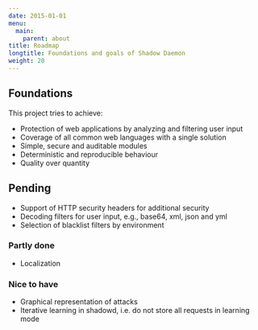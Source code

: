 ```yaml
---
date: 2015-01-01
menu:
  main:
    parent: about
title: Roadmap
longtitle: Foundations and goals of Shadow Daemon
weight: 20
---
```


## Foundations

This project tries to achieve:

 * Protection of web applications by analyzing and filtering user input
 * Coverage of all common web languages with a single solution
 * Simple, secure and auditable modules
 * Deterministic and reproducible behaviour
 * Quality over quantity

## Pending

 * Support of HTTP security headers for additional security
 * Decoding filters for user input, e.g., base64, xml, json and yml
 * Selection of blacklist filters by environment

### Partly done

 * Localization

### Nice to have

 * Graphical representation of attacks
 * Iterative learning in shadowd, i.e. do not store all requests in learning mode
